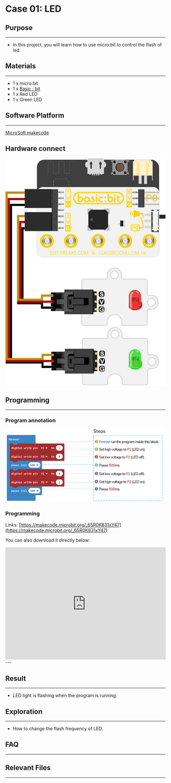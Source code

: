 # Case 01: LED

## Purpose
---
- In this project, you will learn how to use micro:bit to control the flash of led.

## Materials 
---
* 1 x micro:bit
* 1 x [Basic : bit](https://www.elecfreaks.com/store)
* 1 x Red LED
* 1 x Green LED

## Software Platform 
---
[MicroSoft makecode](https://makecode.microbit.org/#)
## Hardware connect

![](./images/case_01_01.jpg)

## Programming
---
### Program annotation

![](./images/case_01_02.png)

### Programming 

Links: [https://makecode.microbit.org/_65R0K831xY47](https://makecode.microbit.org/_65R0K831xY47)

You can also download it directly below:

<div style="position:relative;height:0;padding-bottom:70%;overflow:hidden;">
<iframe style="position:absolute;top:0;left:0;width:100%;height:100%;" src="https://makecode.microbit.org/#pub:https://makecode.microbit.org/_65R0K831xY47" frameborder="0" sandbox="allow-popups allow-forms allow-scripts allow-same-origin">
</iframe>
</div>  
---

## Result
---
* LED light is flashing when the program is running.

## Exploration
---
* How to change the flash frequency of LED.

## FAQ
---
## Relevant Files
---